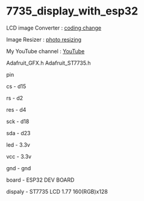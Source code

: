 # 7735_display_with_esp32

LCD image Converter : [coding change](https://sourceforge.net/projects/lcd-image-converter/)

Image Resizer : [photo resizing](http://www.rinkydinkelectronics.com/t_imageconverter565.php)

My YouTube channel : [YouTube](https://www.youtube.com/@kenopkgaming5693)

Adafruit_GFX.h
Adafruit_ST7735.h

pin

cs  -  d15

rs  -  d2

res  -  d4

sck  -  d18

sda  -  d23

led  -  3.3v

vcc  -  3.3v

gnd  -  gnd

board  -  ESP32 DEV BOARD

dispaly  -  ST7735 LCD 1.77 160(RGB)x128
